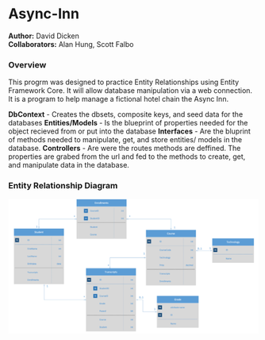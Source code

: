 # Async-Inn
**Author:** David Dicken  
**Collaborators:** Alan Hung, Scott Falbo

### Overview
This progrm was designed to practice Entity Relationships using Entity Framework Core.
It will allow database manipulation via a web connection.
It is a program to help manage a fictional hotel chain the Async Inn.

**DbContext** - Creates the dbsets, composite keys, and seed data for the databases
**Entities/Models** - Is the blueprint of properties needed for the object recieved from or put into the database
**Interfaces** - Are the bluprint of methods needed to manipulate, get, and store entities/ models in the database.
**Controllers** - Are were the routes methods are deffined. The properties are grabed from the url and fed to the methods to create, get, and manipulate data in the database.

### Entity Relationship Diagram
![ERD](https://github.com/daviddicken/Async-Inn/blob/master/AsyncInn/Img/AsyncInnERD.PNG?raw=true)

